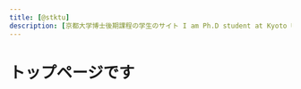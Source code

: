 ```yaml
---
title: [@stktu]
description: [京都大学博士後期課程の学生のサイト I am Ph.D student at Kyoto University.]
---
```


# トップページです

